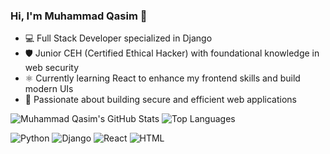 ### Hi, I'm Muhammad Qasim 👋

- 💻 Full Stack Developer specialized in Django  
- 🛡️ Junior CEH (Certified Ethical Hacker) with foundational knowledge in web security  
- ⚛️ Currently learning React to enhance my frontend skills and build modern UIs  
- 🚀 Passionate about building secure and efficient web applications  

![Muhammad Qasim's GitHub Stats](https://github-readme-stats.vercel.app/api?username=mzr-qasim&show_icons=true&theme=tokyonight)
![Top Languages](https://github-readme-stats.vercel.app/api/top-langs/?username=mzr-qasim&layout=compact&theme=tokyonight)

![Python](https://img.shields.io/badge/Python-3776AB?style=for-the-badge&logo=python&logoColor=white)
![Django](https://img.shields.io/badge/Django-092E20?style=for-the-badge&logo=django&logoColor=white)
![React](https://img.shields.io/badge/React-20232A?style=for-the-badge&logo=react&logoColor=61DAFB)
![HTML](https://img.shields.io/badge/HTML5-E34F26?style=for-the-badge&logo=html5&logoColor=white)




